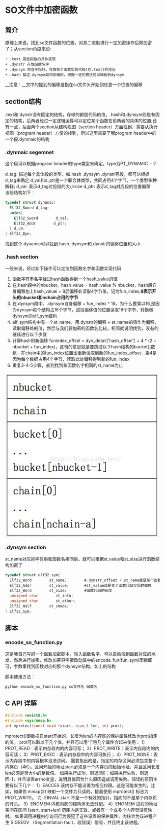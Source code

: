 # SO文件中加密函数

## 简介

原理上来说，找到so文件函数的位置，对其二进制进行一定加密操作后即加密了；从section角度来说:

	+ .text 存放函数的具体实现
	+ .dynstr 存放函数名字
	+ .dynsym 相当于指针，存放每个函数实现代码(在.text)的地址
	+ .hash 描述.dynsym如何存储的，根据一定的算法可以映射到dynsym

__注意：__文中的提到的偏移是指在so文件头开始到任意一个位置的偏移

## section结构

.text和.dynstr没有固定的结构，存储的都是代码的值，.hash和.dynsym则是有固定的结构，后两者经过一定逻辑运算可以定位某个函数在前两者的具体的位置;还有一点，后面两个section从结构视图（section header）方面找到，需要从执行视图（program header）方便的找到，所以这里需要了解program header中的一个段.dynmaic的结构

### .dynmaic segemnet
这个段可以根据program header的type类型来确定，type为PT_DYNAMIC = 2

d_tag: 描述每个具体段的类型，如.hash .dynsym .dynstr等段，都可以根据d_tag来确定
d_val和d_ptr是一个联合体类型，共同占用4个字节，一个类型多种解释;
d_val: 表示d_tag对应段的大小size
d_ptr: 表示d_tag对应段的位置偏移	
该段结构如下：

```c
typedef struct dynamic{
  Elf32_Sword d_tag;
  union{
    Elf32_Sword        d_val;
    Elf32_Addr        d_ptr;
  } d_un;
} Elf32_Dyn;

```
找到这个.dynamic可以找到.hash .dynsym和.dynstr的偏移位置和大小

### .hash section

一般来说，经过如下操作可以定位到函数名字和函数实现代码
1. 函数字符串名字经过hash函数得到一个hash_value的值
2. 在.hash段中的nbucket，hash_value = hash_value % nbucket，hash段自身偏移加上hash_valuei + 8后偏移处读取4字节值，记为fun_index;__8表示开头的nbucket和nchain占用的字节__
3. 在.dynsym段中，.dynsym自身偏移 + fun_index * 16，为什么要乘以16,是因为dynsym每个结构占16个字节，这段偏移值的位置读取16个字节，转换微dynsym的elf_sym结构
4. elf_sym结构中有一个st_name，用.dynstr的偏移 + st_name的值作为偏移，读取偏移处的值，然后与我们要加密的函数名比较，相同就说明找到，没有的继续进行以下步骤
5. 计算hash的新偏移  funindex_offset = dyn_detail['hash_offset'] + 4 * (2 + nbucket + fun_index)，这句的意思就是要跳过以下hash结构的bucket[]数组，在chain中的fun_index位置出重新读取到新的fun_index_offset，乘4是因为每个数据占用4个字节，读取此处偏移得到新的fun_index
6. 重复3-4-5步骤，直到找到和函数名字相同的st_name为止


![hash_section](hash_section.png)

### .dynsym section

st_name对应的字符串和函数名相同后，就可以根据st_value和st_size进行函数结构加密了
```c
typedef struct elf32_sym{
  Elf32_Word        st_name;		#.dynstr_offset + st_name就是某个函数的具体偏移
  Elf32_Addr        st_value;		#st_value就是某个函数代码实现的偏移
  Elf32_Word        st_size;		#函数代码的长度
  unsigned char        st_info;
  unsigned char        st_other;
  Elf32_Half        st_shndx;
} Elf32_Sym;

```

## 脚本

### encode_so_function.py
这是我自己写的一个函数加密脚本，输入函数名字，可以自动找到函数对应的地发，然后进行加密，修改加密只需要改动其中的encode_fun(fun_sym)函数即可，参数事找到函数对应的那个dynsym结构，如上的结构

脚本使用方法：

```python
python encode_so_function.py so文件名 函数名
```


## C API 详解

```c
#include <unistd.h>  
#include <sys/mmap.h>  
int mprotect(const void *start, size_t len, int prot);  
```
mprotect()函数把自start开始的、长度为len的内存区的保护属性修改为prot指定的值。
prot可以取以下几个值，并且可以用“|”将几个属性合起来使用：
1）PROT_READ：表示内存段内的内容可写；
2）PROT_WRITE：表示内存段内的内容可读；
3）PROT_EXEC：表示内存段中的内容可执行；
4）PROT_NONE：表示内存段中的内容根本没法访问。
需要指出的是，指定的内存区间必须包含整个内存页（4K）。区间开始的地址start必须是一个内存页的起始地址，并且区间长度len必须是页大小的整数倍。
如果执行成功，则返回0；如果执行失败，则返回-1，并且设置errno变量，说明具体因为什么原因造成调用失败。错误的原因主要有以下几个：
1）EACCES
该内存不能设置为相应权限。这是可能发生的，比如，如果你 mmap(2) 映射一个文件为只读的，接着使用 mprotect() 标志为 PROT_WRITE。
2）EINVAL
start 不是一个有效的指针，指向的不是某个内存页的开头。
3）ENOMEM
内核内部的结构体无法分配。
4）ENOMEM
进程的地址空间在区间 [start, start+len] 范围内是无效，或者有一个或多个内存页没有映射。 
如果调用进程内存访问行为侵犯了这些设置的保护属性，内核会为该进程产生 SIGSEGV （Segmentation fault，段错误）信号，并且终止该进程。
